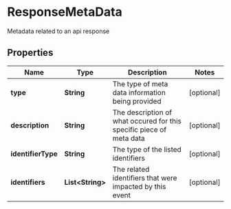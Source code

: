 

# ResponseMetaData

Metadata related to an api response

## Properties

Name | Type | Description | Notes
------------ | ------------- | ------------- | -------------
**type** | **String** | The type of meta data information being provided |  [optional]
**description** | **String** | The description of what occured for this specific piece of meta data |  [optional]
**identifierType** | **String** | The type of the listed identifiers |  [optional]
**identifiers** | **List&lt;String&gt;** | The related identifiers that were impacted by this event |  [optional]



